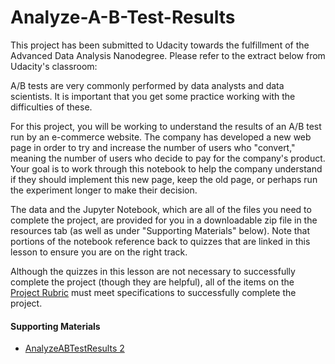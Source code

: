 # Analyze-A-B-Test-Results

This project has been submitted to Udacity towards the fulfillment of the Advanced Data Analysis Nanodegree. Please refer to the extract below from Udacity's classroom:

<p>A/B tests are very commonly performed by data analysts and data scientists.  It is important that you get some practice working with the difficulties of these.</p>
<p>For this project, you will be working to understand the results of an A/B test run by an e-commerce website. The company has developed a new web page in order to try and increase the number of users who "convert," meaning the number of users who decide to pay for the company's product. Your goal is to work through this notebook to help the company understand if they should implement this new page, keep the old page, or perhaps run the experiment longer to make their decision.</p>
<p>The data and the Jupyter Notebook, which are all of the files you need to complete the project, are provided for you in a downloadable zip file in the resources tab (as well as under "Supporting Materials" below). Note that portions of the notebook reference back to quizzes that are linked in this lesson to ensure you are on the right track.</p>
<p>Although the quizzes in this lesson are not necessary to successfully complete the project (though they are helpful), all of the items on the <a href="https://review.udacity.com/#!/rubrics/3307/view" target="_blank">Project Rubric</a> must meet specifications to successfully complete the project.</p>
</div></div><span></span></div><span></span></div></div><div><div class="index--container--2OwOl"><div class="index--atom--lmAIo layout--content--3Smmq"><div class="ltr"><div class="_15vzQlp3FJ8f94suLiPCPf ureact-markdown "><h4 id="supporting-materials">Supporting Materials</h4>
<ul>
<li><a href="https://video.udacity-data.com/topher/2017/December/5a32c9a0_analyzeabtestresults-2/analyzeabtestresults-2.zip" target="_blank">AnalyzeABTestResults 2</a></li>
</ul>
